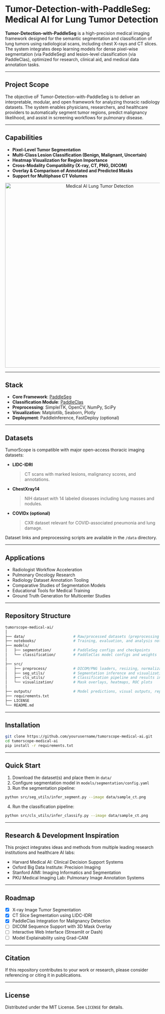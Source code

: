 # Tumor-Detection-with-PaddleSeg: Medical AI for Lung Tumor Detection

**Tumor-Detection-with-PaddleSeg** is a high-precision medical imaging framework designed for the semantic segmentation and classification of lung tumors using radiological scans, including chest X-rays and CT slices. The system integrates deep learning models for dense pixel-wise segmentation (via PaddleSeg) and lesion-level classification (via PaddleClas), optimized for research, clinical aid, and medical data annotation tasks.

---

## Project Scope

The objective oF Tumor-Detection-with-PaddleSeg is to deliver an interpretable, modular, and open framework for analyzing thoracic radiology datasets. The system enables physicians, researchers, and healthcare providers to automatically segment tumor regions, predict malignancy likelihood, and assist in screening workflows for pulmonary disease.

---

## Capabilities

- **Pixel-Level Tumor Segmentation**
- **Multi-Class Lesion Classification (Benign, Malignant, Uncertain)**
- **Heatmap Visualization for Region Importance**
- **Cross-Modality Compatibility (X-ray, CT, PNG, DICOM)**
- **Overlay & Comparison of Annotated and Predicted Masks**
- **Support for Multiphase CT Volumes**
  
<p align="center">
  <img src="./medd.jpeg" alt="Medical AI Lung Tumor Detection" width="600"/>
</p>

---

## Stack

- **Core Framework**: [PaddleSeg](https://github.com/PaddlePaddle/PaddleSeg)
- **Classification Module**: [PaddleClas](https://github.com/PaddlePaddle/PaddleClas)
- **Preprocessing**: SimpleITK, OpenCV, NumPy, SciPy
- **Visualization**: Matplotlib, Seaborn, Plotly
- **Deployment**: PaddleInference, FastDeploy (optional)

---

## Datasets

TumorScope is compatible with major open-access thoracic imaging datasets:

- **LIDC-IDRI**  
  > CT scans with marked lesions, malignancy scores, and annotations.
- **ChestXray14**  
  > NIH dataset with 14 labeled diseases including lung masses and nodules.
- **COVIDx (optional)**  
  > CXR dataset relevant for COVID-associated pneumonia and lung damage.

Dataset links and preprocessing scripts are available in the `/data` directory.

---

## Applications

- Radiologist Workflow Acceleration
- Pulmonary Oncology Research
- Radiology Dataset Annotation Tooling
- Comparative Studies of Segmentation Models
- Educational Tools for Medical Training
- Ground Truth Generation for Multicenter Studies

---

## Repository Structure

```bash
tumorscope-medical-ai/
│
├── data/                      # Raw/processed datasets (preprocessing scripts included)
├── notebooks/                 # Training, evaluation, and analysis notebooks
├── models/
│   ├── segmentation/          # PaddleSeg configs and checkpoints
│   └── classification/        # PaddleClas model configs and weights
│
├── src/
│   ├── preprocess/            # DICOM/PNG loaders, resizing, normalization
│   ├── seg_utils/             # Segmentation inference and visualization
│   ├── cls_utils/             # Classification pipeline and results interpretation
│   └── visualization/         # Mask overlays, heatmaps, ROC plots
│
├── outputs/                   # Model predictions, visual outputs, reports
├── requirements.txt
├── LICENSE
└── README.md
````

---

## Installation

```bash
git clone https://github.com/yourusername/tumorscope-medical-ai.git
cd tumorscope-medical-ai
pip install -r requirements.txt
```

---

## Quick Start

1. Download the dataset(s) and place them in `data/`
2. Configure segmentation model in `models/segmentation/config.yaml`
3. Run the segmentation pipeline:

```bash
python src/seg_utils/infer_segment.py --image data/sample_ct.png
```

4. Run the classification pipeline:

```bash
python src/cls_utils/infer_classify.py --image data/sample_ct.png
```

---

## Research & Development Inspiration

This project integrates ideas and methods from multiple leading research institutions and healthcare AI labs:

* Harvard Medical AI: Clinical Decision Support Systems
* Oxford Big Data Institute: Precision Imaging
* Stanford AIMI: Imaging Informatics and Segmentation
* PKU Medical Imaging Lab: Pulmonary Image Annotation Systems

---

## Roadmap

* [x] X-ray Image Tumor Segmentation
* [x] CT Slice Segmentation using LIDC-IDRI
* [x] PaddleClas Integration for Malignancy Detection
* [ ] DICOM Sequence Support with 3D Mask Overlay
* [ ] Interactive Web Interface (Streamlit or Dash)
* [ ] Model Explainability using Grad-CAM

---

## Citation

If this repository contributes to your work or research, please consider referencing or citing it in publications.

---

## License

Distributed under the MIT License. See `LICENSE` for details.
